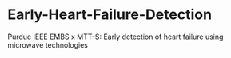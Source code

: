 # Early-Heart-Failure-Detection
Purdue IEEE EMBS x MTT-S: Early detection of heart failure using microwave technologies
